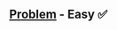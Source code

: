 [Problem](https://www.hackerrank.com/challenges/birthday-cake-candles/problem) - Easy :white_check_mark:
---